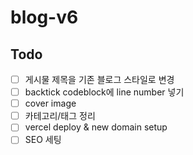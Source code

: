 # blog-v6

## Todo

- [ ] 게시물 제목을 기존 블로그 스타일로 변경
- [ ] backtick codeblock에 line number 넣기
- [ ] cover image
- [ ] 카테고리/태그 정리
- [ ] vercel deploy & new domain setup
- [ ] SEO 세팅
